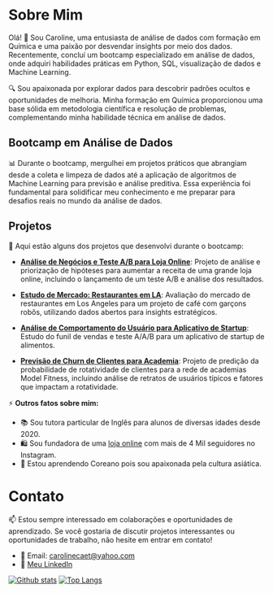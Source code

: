 # Sobre Mim
Olá! 👋 Sou Caroline, uma entusiasta de análise de dados com formação em Química e uma paixão por desvendar insights por meio dos dados. Recentemente, concluí um bootcamp especializado em análise de dados, onde adquiri habilidades práticas em Python, SQL, visualização de dados e Machine Learning. 

🔍 Sou apaixonada por explorar dados para descobrir padrões ocultos e oportunidades de melhoria. Minha formação em Química proporcionou uma base sólida em metodologia científica e resolução de problemas, complementando minha habilidade técnica em análise de dados.

## Bootcamp em Análise de Dados
📊 Durante o bootcamp, mergulhei em projetos práticos que abrangiam desde a coleta e limpeza de dados até a aplicação de algoritmos de Machine Learning para previsão e análise preditiva. Essa experiência foi fundamental para solidificar meu conhecimento e me preparar para desafios reais no mundo da análise de dados.

## Projetos
📁 Aqui estão alguns dos projetos que desenvolvi durante o bootcamp:

-  **[Análise de Negócios e Teste A/B para Loja Online](https://github.com/carolcaet/Projeto-8)**: Projeto de análise e priorização de hipóteses para aumentar a receita de uma grande loja online, incluindo o lançamento de um teste A/B e análise dos resultados.

- **[Estudo de Mercado: Restaurantes em LA](https://github.com/carolcaet/Projeto-9)**: Avaliação do mercado de restaurantes em Los Angeles para um projeto de café com garçons robôs, utilizando dados abertos para insights estratégicos.

- **[Análise de Comportamento do Usuário para Aplicativo de Startup](https://github.com/carolcaet/Projeto-10)**: Estudo do funil de vendas e teste A/A/B para um aplicativo de startup de alimentos.

- **[Previsão de Churn de Clientes para Academia](https://github.com/carolcaet/Projeto-12)**: Projeto de predição da probabilidade de rotatividade de clientes para a rede de academias Model Fitness, incluindo análise de retratos de usuários típicos e fatores que impactam a rotatividade.

⚡ **Outros fatos sobre mim:**
- 📚 Sou tutora particular de Inglês para alunos de diversas idades desde 2020.
- 🛍️ Sou fundadora de uma [loja online](https://www.instagram.com/dreamofkpopstore/) com mais de 4 Mil seguidores no Instagram.
- 🍥 Estou aprendendo Coreano pois sou apaixonada pela cultura asiática.

# Contato
📫 Estou sempre interessado em colaborações e oportunidades de aprendizado. Se você gostaria de discutir projetos interessantes ou oportunidades de trabalho, não hesite em entrar em contato!

- 📧 Email: carolinecaet@yahoo.com
- 💼 [Meu LinkedIn](https://www.linkedin.com/in/caroline-caetano-963521170/)


[![Github stats](https://github-readme-stats.vercel.app/api?username=carolcaet&show_icons=true&include_all_commits=true)](https://github.com/carolcaet/github-readme-stats)
[![Top Langs](https://github-readme-stats.vercel.app/api/top-langs/?username=carolcaet&layout=compact)](https://github.com/carolcaet/github-readme-stats)
